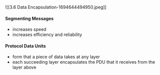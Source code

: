 ![[3.6 Data Encapsulation-1694644494950.jpeg]]
#### Segmenting Messages
- increases speed
- increases efficiency and reliability

#### Protocol Data Units
- form that a piece of data takes at any layer
- each succeeding layer encapsulates the PDU that it receives from the layer above

